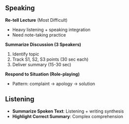 <!-- ---
!-- Timestamp: 2025-09-25 22:51:02
!-- Author: ywatanabe
!-- File: /home/ywatanabe/proj/pte/docs/2025-0925-1st-attempt.md
!-- --- -->

## Speaking


**Re-tell Lecture** (Most Difficult)
- Heavy listening + speaking integration
- Need note-taking practice

**Summarize Discussion (3 Speakers)**
1. Identify topic
2. Track S1, S2, S3 points (30 sec each)
3. Deliver summary (15-30 sec)

**Respond to Situation (Role-playing)**
- Pattern: complaint → apology → solution


## Listening

- **Summarize Spoken Text**: Listening + writing synthesis
- **Highlight Correct Summary**: Complex comprehension

<!-- EOF -->